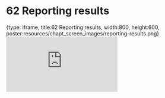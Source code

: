 # 62 Reporting results
 
{type: iframe, title:62 Reporting results, width:800, height:600, poster:resources/chapt_screen_images/reporting-results.png}
![](https://datatrail-jhu.github.io/DataTrail/no_toc/reporting-results.html)
 

 
